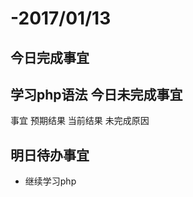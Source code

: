 
-2017/01/13
============
今日完成事宜
------    
学习php语法
今日未完成事宜
-------
事宜 	预期结果 	当前结果 	未完成原因
  
明日待办事宜
----
-    继续学习php
